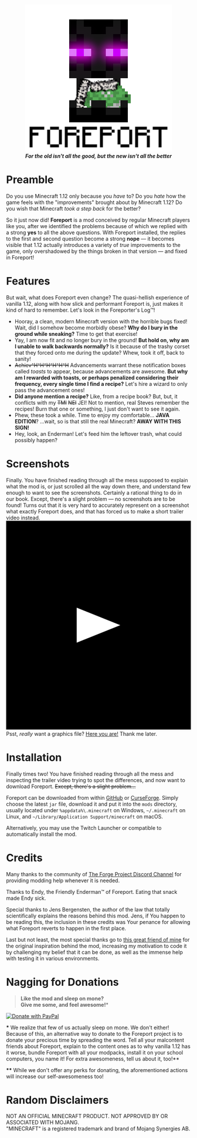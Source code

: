 <p align="center">
	<a href="#"><img src="treasures/Foreport.png" alt="Logo"/></a>
	<br>
	<b><i>For the old isn't all the good, but the new isn't all the better</i></b>
</p>

# Preamble
Do you use Minecraft 1.12 only because you _have_ to? Do you _hate_ how the game feels with the "improvements" brought about by Minecraft 1.12? Do you wish that Minecraft _took a step back_ for the better?

So it just now did! **Foreport** is a mod conceived by regular Minecraft players like you, after we identified the problems because of which we replied with a strong **yes** to all the above questions. With Foreport installed, the replies to the first and second question become a strong **nope** — it becomes visible that 1.12 actually introduces a variety of _true_ improvements to the game, only overshadowed by the things broken in that version — and fixed in Foreport!

# Features
But wait, what does Foreport even change? The quasi-hellish experience of vanilla 1.12, along with how slick and performant Foreport is, just makes it kind of hard to remember. Let's look in the Foreporter's Log™!

* Hooray, a clean, modern Minecraft version with the horrible bugs fixed! Wait, did I somehow become morbidly obese? **Why do I bury in the ground while sneaking?** Time to get that exercise!
* Yay, I am now fit and no longer bury in the ground! **But hold on, why am I unable to walk backwards normally?** Is it because of the trashy corset that they forced onto me during the update? Whew, took it off, back to sanity!
* ~~Achiev^H^H^H^H^H^H~~ Advancements warrant these notification boxes called _toasts_ to appear, because advancements are awesome. **But why am I rewarded with toasts, or perhaps penalized considering their frequency, every single time I find a recipe?** Let's hire a wizard to only pass the advancement ones!
* **Did anyone mention a recipe?** Like, from a recipe book? But, but, it conflicts with my ~~TMI~~ ~~NEI~~ JEI! Not to mention, real Steves remember the recipes! Burn that one or something, I just don't want to see it again.
* Phew, these took a while. Time to enjoy my comfortable... **JAVA EDITION**? ...wait, so is that still the real Minecraft? **AWAY WITH THIS SIGN!**
* Hey, look, an Enderman! Let's feed him the leftover trash, what could possibly happen?

# Screenshots
Finally. You have finished reading through all the mess supposed to explain what the mod is, or just scrolled all the way down there, and understand few enough to want to see the screenshots. Certainly a rational thing to do in our book. Except, there's a slight problem — no screenshots are to be found! Turns out that it is very hard to accurately represent on a screenshot what exactly Foreport does, and that has forced us to make a short trailer video instead.  
[![Play](treasures/play.png)](https://raw.githubusercontent.com/newbthenewbd/Foreport/master/treasures/Foreport.mp4)  
Psst, _really_ want a graphics file? [Here you are!](https://raw.githubusercontent.com/newbthenewbd/Foreport/master/treasures/Foreport.gif) Thank me later.

# Installation
Finally times two! You have finished reading through all the mess and inspecting the trailer video trying to spot the differences, and now want to download Foreport. ~~Except, there's a slight problem...~~

Foreport can be downloaded from within [GitHub](releases/latest) or [CurseForge](https://www.curseforge.com/minecraft/mc-mods/foreport). Simply choose the latest `jar` file, download it and put it into the `mods` directory, usually located under `%appdata%\.minecraft` on Windows, `~/.minecraft` on Linux, and `~/Library/Application Support/minecraft` on macOS.

Alternatively, you may use the Twitch Launcher or compatible to automatically install the mod.

# Credits
Many thanks to the community of [The Forge Project Discord Channel](https://discord.gg/UvedJ9m) for providing modding help whenever it is needed.

Thanks to Endy, the Friendly Enderman™ of Foreport. Eating that snack made Endy sick.

Special thanks to Jens Bergensten, the author of the law that totally scientifically explains the reasons behind this mod. Jens, if You happen to be reading this, the inclusion in these credits was Your penance for allowing what Foreport reverts to happen in the first place.

Last but not least, the most special thanks go to [this great friend of mine](https://github.com/Buttpants) for the original inspiration behind the mod, increasing my motivation to code it by challenging my belief that it can be done, as well as the immense help with testing it in various environments.

# Nagging for Donations
> **Like the mod and sleep on mone?  
> Give me some, and feel awesome!***

[![Donate with PayPal](https://www.paypalobjects.com/en_US/i/btn/btn_donateCC_LG.gif)](https://www.paypal.com/cgi-bin/webscr?cmd=_donations&business=sendmoney%40go2%2epl&lc=US&item_name=Donate%20to%20the%20GitHub%20user%20newbthenewbd&currency_code=USD&bn=PP%2dDonationsBF%3abtn_donateCC_LG%2egif%3aNonHosted)

**\*** We realize that few of us actually sleep on mone. We don't either! Because of this, an alternative way to donate to the Foreport project is to donate your precious time by spreading the word. Tell all your malcontent friends about Foreport, explain to the content ones as to why vanilla 1.12 has it worse, bundle Foreport with all your modpacks, install it on your school computers, you name it! For extra awesomeness, tell us about it, too!\*\*

**\*\*** While we don't offer any perks for donating, the aforementioned actions will increase our self-awesomeness too!

# Random Disclaimers
NOT AN OFFICIAL MINECRAFT PRODUCT. NOT APPROVED BY OR ASSOCIATED WITH MOJANG.  
"MINECRAFT" is a registered trademark and brand of Mojang Synergies AB.
